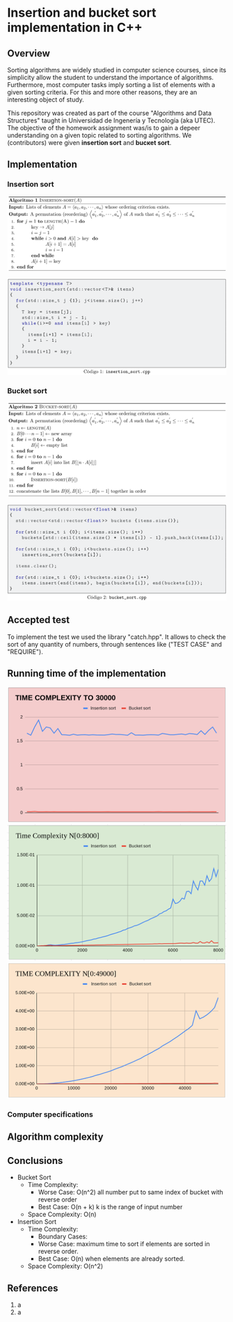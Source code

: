 # Insertion and bucket sort implementation in C++

## Overview

Sorting algorithms are widely studied in computer science courses, since its simplicity allow the student to understand the importance of algorithms. Furthermore, most computer tasks imply sorting a list of elements with a given sorting criteria. For this and more other reasons, they are an interesting object of study.

This repository was created as part of the course "Algorithms and Data Structures" taught in Universidad de Ingenería y Tecnología (aka UTEC). The objective of the homework assignment was/is to gain a depeer understanding on a given topic related to sorting algorithms. We (contributors) were given **insertion sort** and **bucĸet sort**.

## Implementation

### Insertion sort


![Insertion sort pseudocode](https://raw.githubusercontent.com/AlejandroMamaniAndia199802/GRUPO_4_INSERTION_BUCKET/master/rsrc/img/insertion_pseudo.png)

![Insertion sort implementation](https://raw.githubusercontent.com/AlejandroMamaniAndia199802/GRUPO_4_INSERTION_BUCKET/master/rsrc/img/insertion_code.png)


### Bucket sort

![Bucket sort pseudocode](https://raw.githubusercontent.com/AlejandroMamaniAndia199802/GRUPO_4_INSERTION_BUCKET/master/rsrc/img/bucket_pseudo.png)

![Bucket sort implementation](https://raw.githubusercontent.com/AlejandroMamaniAndia199802/GRUPO_4_INSERTION_BUCKET/master/rsrc/img/bucket_code.png)

## Accepted test
To implement the test we used the library "catch.hpp".
It allows to check the sort of any quantity of numbers,
through sentences like ("TEST CASE" and "REQUIRE").

## Running time of the implementation

![Benchmark](https://github.com/AlejandroMamaniAndia199802/GRUPO_4_INSERTION_BUCKET/blob/master/rsrc/img/3000.png)
![Benchmark](https://github.com/AlejandroMamaniAndia199802/GRUPO_4_INSERTION_BUCKET/blob/master/rsrc/img/0_to_8000.png)
![Benchmark](https://github.com/AlejandroMamaniAndia199802/GRUPO_4_INSERTION_BUCKET/blob/master/rsrc/img/0_to_49000.png)

### Computer specifications

## Algorithm complexity

## Conclusions

* Bucket Sort
	* Time Complexity:
		* Worse Case: O(n^2) all number put to same index of bucket with reverse order
		* Best Case: O(n + k) k is the range of input number
	* Space Complexity: O(n)
* Insertion Sort
	* Time Complexity: 
		* Boundary Cases:
		* Worse Case: maximum time to sort if elements are sorted in reverse order.
		* Best Case:  O(n) when elements are already sorted.
	* Space Complexity: O(n^2)

## References

1. a
2. a
